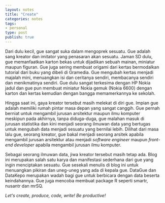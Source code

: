 ```yaml
---
layout: notes
title: "Create"
categories: notes
tags:
- personal
type: post
publish: true
---
```


Dari dulu kecil, gue sangat suka dalam mengoprek sesuatu. Gue adalah sang kreator dan imitator yang penasaran akan sesuatu. Jaman SD dulu, gue memanfaatkan karton bekas untuk dijadikan sebuah mainan, miniatur maupun figuran. Gue juga sering membuat origami dari kertas bermodalkan tutorial dari buku yang dibeli di Gramedia. Gue mengubah kertas menjadi majalah mini, menuangkan isi dan ceritanya sendiri, membacanya sendiri dan menikmatinya sendiri. Gue dulu sangat terkesima dengan HP Nokia jadul dan gue pun membuat miniatur Nokia gemuk (Nokia 6600) dengan karton dan kertas kemudian dengan bangga memamerkannya ke sekolah. 

Hingga saat ini, gaya kreator tersebut masih melekat di diri gue. Impian gue adalah memiliki rumah pintar masa depan yang sangat canggih. Gue pernah berniat untuk mengambil jurusan arsitektur maupun ilmu komputer meskipun pada akhirnya, tanpa diduga-duga, gue malahan masuk di jurusan statistika dan kini menjadi seorang ilmuwan data yang bertugas untuk mengubah data menjadi sesuatu yang bernilai lebih. Dilihat dari masa lalu gue, seorang kreator, gue bakal menjadi seorang arsitek apabila mengambil jurusan arsitektur atau menjadi *software engineer* maupun *front-end developer* apabila mengambil jurusan ilmu komputer. 

Sebagai seorang ilmuwan data, jiwa kreator tersebut masih tetap ada. Blog ini merupakan salah satu karya dan manifestasi sederhana dari gue yang ingin menciptakan sesuatu. Gue sesekali menulis di blog ini untuk menuangkan pikiran dan uneg-uneg yang ada di kepala gue. DataGue dan DataKepo merupakan wadah bagi gue untuk berbicara dengan data beserta keindahannya. Gue juga mencoba membuat package R seperti smartr, nusantr dan mrSQ.

*Let's create, produce, code, write! Be productive!*